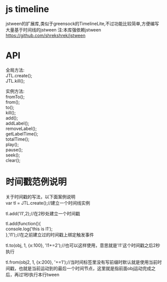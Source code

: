 js timeline
============

jstween的扩展库,类似于greensock的TimelineLite,不过功能比较简单,方便编写大量基于时间线的jstween
注:本库强依赖jstween
https://github.com/shrekshrek/jstween


API
============

全局方法:  
JTL.create();  
JTL.kill();  

实例方法:  
fromTo();  
from();  
to();  
kill();  
add();  
addLabel();  
removeLabel();  
getLabelTime();  
totalTime();  
play();  
pause();  
seek();  
clear();  


时间戳范例说明
============

关于时间戳的写法，以下面案例说明  
var tl = JTL.create();//建立一个时间线实例  

tl.add('l1',2);//在2秒处建立一个时间戳  

tl.add(function(){  
  console.log('this is l1');  
},'l1');//在之前建立过的时间戳上绑定触发事件  

tl.to(obj, 1, {x:100}, 'l1+=2');//也可以这样使用，意思就是'l1'这个时间戳之后2秒执行  

tl.from(obj2, 1, {x:200}, '+=1');//当时间标签里没有写前缀时默认就是使用当前时间戳，也就是当前运动到的最后一个时间节点，这里就是指前面obj运动完成之后，再过1秒执行本行tween  

